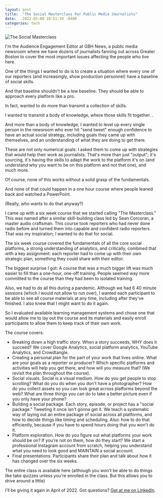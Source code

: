 ```yaml
---
layout: post
title:  "The Social Masterclass For Public Media Journalists"
date:   2022-03-08 10:51:39 -0400
categories: tech
---
```


![The Social Masterclass](https://pixabay.com/images/id-6363633/)

I'm the Audience Engagement Editor at GBH News, a public media newsroom where we have dozens of journalists fanning out across Greater Boston to cover the most important issues affecting the people who live here. 

One of the things I wanted to do is to create a situation where every one of our reporters (and increasingly, show production personnel) have a baseline of social skills.

And that baseline shouldn't be a low baseline. They should be able to approach every platform like a pro. 

In fact, wanted to do more than transmit a collection of skills. 

I wanted to transmit a body of knowledge, where those skills fit together. .

And more than a body of knowledge, I wanted to level up every single person in the newsroom who ever hit "send tweet" enough confidence to have an actual social strategy, including goals they came up with themselves, and an understanding of what they are doing to get there. 

These are not only numerical goals: I asked them to come up with strategies that would help their work as journalists. That's more than just "output"; it's sourcing, it's having the skills to adapt the work to the platform it's on (and understand why you want to be on this platform and not that one), and much more. 

Of course, none of this works without a solid grasp of the fundamentals. 

And none of that could happen in a one hour course where people leaned back and watched a PowerPoint. 

(Really, who wants to do that anyway?)

I came up with a six week course that we started calling "The Masterclass." This was named after a similar skill-building class led by Sean Corcoran, a master audio craftsman. This course took reporters who had never done radio before and turned them into capable and confident radio reporters. That was my inspiration; I wanted to do that for social. 

The six week course covered the fundamentals of all the core social platforms, a strong understanding of analytics, and critically, combined that with a key assignment: each reporter had to come up with their own strategic plan, something they could share with their editor. 

The biggest surprise I got: A course that was a much bigger lift was much easier to fill than a one-hour, one-off training. People seemed way more committed to the course than they had been to isolated training. 

Also, we had to do all this during a pandemic. Although we had 6 40 minute sessions (which I would not allow to run over), I wanted each participant to be able to see all course materials at any time, including after they've finished. I also knew that I might want to do it again. 

So I evaluated available learning management systems and chose one that would allow me to lay out the course and its materials and easily enroll participants to allow them to keep track of their own work. 

The course covers: 

* Breaking down a high traffic story. When a story succeeds, WHY does it succeed? We cover Google Analytics, social platform analytics, YouTube Analytics, and Crowdtangle. 
* Creating a personal plan for the part of your work that lives online. What are your goals as a reporter or producer? Which specific platforms and activities will help you get there, and how will you measure that? (We revisit the plan throughout the course).
* Social visuals. Social is a visual medium. How do you get people to stop scrolling? What do you do when you don't have a photographer? How do you collect assets so you can look great across platforms beyond the web? What are three things you can do to take a better picture even if you only have your phone? 
* Building a social package. Each story, episode, or project has a "social package." Tweeting it once isn't gonna get it. We teach a systematic way of laying out an entire package of social across all platforms, and how to decide things like timing and scheduling. Also: how to do that efficiently, because if you have to spend hours doing that you won't do it. 
* Platform exploration. How do you figure out what platforms your work should be on? If you're not on them, how do they start? We start a professional Instagram account from scratch, helping you understand what you need to look good and MAINTAIN a social account. 
* Final presentations. Participants share their plan and talk about how it has changed over the six weeks. 

The entire class is available here (although you won't be able to do things like take quizzes unless you're enrolled in the class. But this allows you to drive around a little)

I'll be giving it again in April of 2022. Got questions? [Get at me on LinkedIn](https://www.linkedin.com/in/lisawilliams/). 
